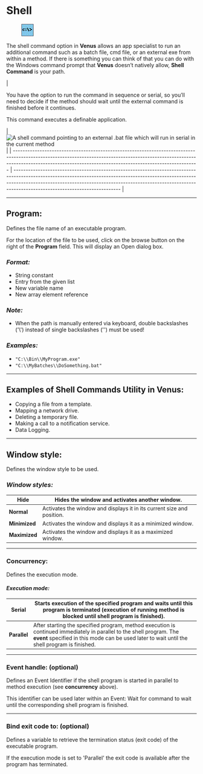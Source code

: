 # Shell

<figure><img src="../../.gitbook/assets/image (3) (1) (1).png" alt=""><figcaption></figcaption></figure>

The shell command option in **Venus** allows an app specialist to run an additional command such as a batch file, cmd file, or an external exe from within a method. If there is something you can think of that you can do with the Windows command prompt that **Venus** doesn’t natively allow, **Shell Command** is your path.

| <p>You have the option to run the command in sequence or serial, so you’ll need to decide if the method should wait until the external command is finished before it continues.</p><p>This command executes a definable application.</p> | <img src="https://sp-ao.shortpixel.ai/client/to_auto,q_lossless,ret_img,w_278,h_255/https://raverobot.com/wp-content/uploads/2018/11/ShellCommand-1.jpg" alt="A shell command pointing to an external .bat file which 
will run in serial in the current method" data-size="original"> |
| ---------------------------------------------------------------------------------------------------------------------------------------------------------------------------------------------------------------------------------------- | -------------------------------------------------------------------------------------------------------------------------------------------------------------------------------------------------------------------------------------------------------------------------------------- |





***

## **Program:**

Defines the file name of an executable program.

For the location of the file to be used, click on the browse button on the right of the **Program** field. This will display an Open dialog box.

### _**Format:**_

* String constant
* Entry from the given list
* New variable name
* New array element reference

### _**Note:**_

* When the path is manually entered via keyboard, double backslashes ('\\') instead of single backslashes ('') must be used!

### _**Examples:**_

* `"C:\\Bin\\MyProgram.exe"`
* `"C:\\MyBatches\\DoSomething.bat"`

***

## **Examples of Shell Commands Utility in Venus:**

* Copying a file from a template.
* Mapping a network drive.
* Deleting a temporary file.
* Making a call to a notification service.
* Data Logging.

***

## **Window style:**

Defines the window style to be used.

### _**Window styles:**_

| **Hide**      | Hides the window and activates another window.                         |
| ------------- | ---------------------------------------------------------------------- |
| **Normal**    | Activates the window and displays it in its current size and position. |
| **Minimized** | Activates the window and displays it as a minimized window.            |
| **Maximized** | Activates the window and displays it as a maximized window.            |

***

### **Concurrency:**

Defines the execution mode.

#### _**Execution mode:**_

| **Serial**   | Starts execution of the specified program and waits until this program is terminated (execution of running method is blocked until shell program is finished).                                                        |
| ------------ | --------------------------------------------------------------------------------------------------------------------------------------------------------------------------------------------------------------------- |
| **Parallel** | After starting the specified program, method execution is continued immediately in parallel to the shell program. The **event** specified in this mode can be used later to wait until the shell program is finished. |

***

### **Event handle:** (optional)

Defines an Event Identifier if the shell program is started in parallel to method execution (see **concurrency** above).

This identifier can be used later within an Event: Wait for command to wait until the corresponding shell program is finished.

***

### **Bind exit code to:** (optional)

Defines a variable to retrieve the termination status (exit code) of the executable program.

If the execution mode is set to 'Parallel' the exit code is available after the program has terminated.
